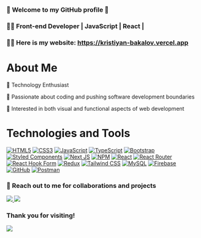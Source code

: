 ### 🌟 Welcome to my GitHub profile 🌟

### 👩‍💻 Front-end Developer | JavaScript | React |

### 👩‍💻 Here is my website: https://kristiyan-bakalov.vercel.app


# About Me

🔹 Technology Enthusiast

🔹 Passionate about coding and pushing software development boundaries

🔹 Interested in both visual and functional aspects of web development

# Technologies and Tools

[![HTML5](https://img.shields.io/badge/-HTML5-E34F26?style=for-the-badge&logo=html5&logoColor=white)](https://developer.mozilla.org/en-US/docs/Web/HTML)
[![CSS3](https://img.shields.io/badge/-CSS3-1572B6?style=for-the-badge&logo=css3&logoColor=white)](https://developer.mozilla.org/en-US/docs/Web/CSS)
[![JavaScript](https://img.shields.io/badge/-JavaScript-F7DF1E?style=for-the-badge&logo=javascript&logoColor=black)](https://developer.mozilla.org/en-US/docs/Web/JavaScript)
[![TypeScript](https://img.shields.io/badge/-TypeScript-007ACC?style=for-the-badge&logo=typescript&logoColor=white)](https://www.typescriptlang.org/)
[![Bootstrap](https://img.shields.io/badge/-Bootstrap-563D7C?style=for-the-badge&logo=bootstrap&logoColor=white)](https://getbootstrap.com/)
[![Styled Components](https://img.shields.io/badge/-Styled%20Components-DB7093?style=for-the-badge&logo=styled-components&logoColor=white)](https://styled-components.com/)
[![Next JS](https://img.shields.io/badge/-Next.js-000000?style=for-the-badge&logo=next.js&logoColor=white)](https://nextjs.org/)
[![NPM](https://img.shields.io/badge/-NPM-CB3837?style=for-the-badge&logo=npm&logoColor=white)](https://www.npmjs.com/)
[![React](https://img.shields.io/badge/-React-61DAFB?style=for-the-badge&logo=react&logoColor=black)](https://reactjs.org/)
[![React Router](https://img.shields.io/badge/-React%20Router-CA4245?style=for-the-badge&logo=react-router&logoColor=white)](https://reactrouter.com/)
[![React Hook Form](https://img.shields.io/badge/-React%20Hook%20Form-EC5990?style=for-the-badge&logo=react-hook-form&logoColor=white)](https://react-hook-form.com/)
[![Redux](https://img.shields.io/badge/-Redux-764ABC?style=for-the-badge&logo=redux&logoColor=white)](https://redux.js.org/)
[![Tailwind CSS](https://img.shields.io/badge/-Tailwind%20CSS-38B2AC?style=for-the-badge&logo=tailwind-css&logoColor=white)](https://tailwindcss.com/)
[![MySQL](https://img.shields.io/badge/-MySQL-4479A1?style=for-the-badge&logo=mysql&logoColor=white)](https://www.mysql.com/)
[![Firebase](https://img.shields.io/badge/-Firebase-FFCA28?style=for-the-badge&logo=firebase&logoColor=black)](https://firebase.google.com/)
[![GitHub](https://img.shields.io/badge/-GitHub-181717?style=for-the-badge&logo=github&logoColor=white)](https://github.com/)
[![Postman](https://img.shields.io/badge/-Postman-FF6C37?style=for-the-badge&logo=postman&logoColor=white)](https://www.postman.com/)

### 📩 Reach out to me for collaborations and projects

<a href="https://www.linkedin.com/in/kristiyan-bakalov/" target="_blank">
    <img src="https://img.shields.io/badge/LinkedIn-0A66C2?style=for-the-badge&logo=linkedin&logoColor=white" />
  </a>
  <a href="https://mail.google.com/mail/u/0/#inbox?compose=GTvVlcSKkwvVJDDvhZWRTdlpfVWdhPkCtBqcljmvXlxTTCWJHXRfPGQnhfVqZLVlxmLDDRlcZRqzh" target="_blank">
    <img src="https://img.shields.io/badge/Gmail-D14836?style=for-the-badge&logo=gmail&logoColor=white" />
</a>

### Thank you for visiting!

<a href="https://visitcount.itsvg.in">
  <img src="https://camo.githubusercontent.com/6b8faffbeb86c7b2c6256f5a8a66cce3f9164dd14891620aba91fceee4ff9986/68747470733a2f2f6b6f6d617265762e636f6d2f67687076632f3f757365726e616d653d6d6172696f6e696b6f6c6f763137266c6162656c3d50726f66696c65253230766965777326636f6c6f723d306537356236267374796c653d666c6174" />
</a>



